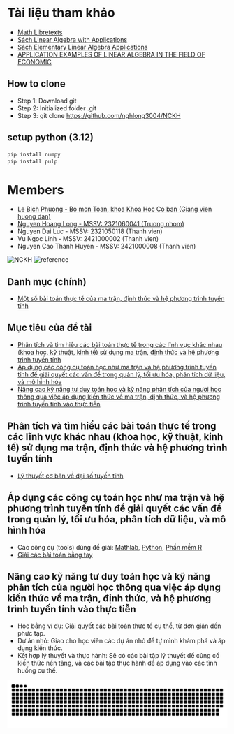 # Tài liệu tham khảo
- [Math Libretexts](https://math.libretexts.org)
- [Sách Linear Algebra with Applications](https://www.britannica.com/science/linear-algebra)
- [Sách Elementary Linear Algebra Applications](https://industri.fatek.unpatti.ac.id/wp-content/uploads/2019/03/037-Elementary-Linear-Algebra-Applications-Version-Howard-Anton-Chris-Rorres-Edisi-1-2013.pdf)
- [APPLICATION EXAMPLES OF LINEAR ALGEBRA IN THE FIELD OF ECONOMIC](https://topicsoneconom-bizmanagemt.com/images/WSEBM/WSEBM015.pdf)

## How to clone 
- Step 1: Download git
- Step 2: Initialized folder .git
- Step 3: git clone https://github.com/nghlong3004/NCKH

## setup python (3.12)

```bash
pip install numpy
pip install pulp
```

# Members
* [Le Bich Phuong - Bo mon Toan, khoa Khoa Hoc Co ban (Giang vien huong dan)](https://humg.edu.vn/gioi-thieu/Pages/co-cau-to-chuc.aspx?ItemID=5911)
* [Nguyen Hoang Long - MSSV: 2321060041 (Truong nhom)](https://facebook.com/nghlong300405)
* Nguyen Dai Luc - MSSV: 2321050118 (Thanh vien)
* Vu Ngoc Linh - MSSV: 2421000002 (Thanh vien)
* Nguyen Cao Thanh Huyen - MSSV: 2421000008 (Thanh vien)

 ![NCKH](https://img.shields.io/badge/-NCKH-brightgreen) ![reference](https://img.shields.io/badge/-Reference-gray)
 
 ## Danh mục (chính)
 
 * [Một số bài toán thực tế của ma trận, định thức và hệ phương trình tuyến tính](https://github.com/nghlong3004/NCKH)
 
 ## Mục tiêu của đề tài
 
 * [Phân tích và tìm hiểu các bài toán thực tế trong các lĩnh vực khác nhau (khoa học, kỹ thuật, kinh tế) sử dụng ma trận, định thức và hệ phương trình tuyến tính](#One)
 * [Áp dụng các công cụ toán học như ma trận và hệ phương trình tuyến tính để giải quyết các vấn đề trong quản lý, tối ưu hóa, phân tích dữ liệu, và mô hình hóa](#Two)
 * [Nâng cao kỹ năng tư duy toán học và kỹ năng phân tích của người học thông qua việc áp dụng kiến thức về ma trận, định thức, và hệ phương trình tuyến tính vào thực tiễn](#Three)
 
## Phân tích và tìm hiểu các bài toán thực tế trong các lĩnh vực khác nhau (khoa học, kỹ thuật, kinh tế) sử dụng ma trận, định thức và hệ phương trình tuyến tính
  - [Lý thuyết cơ bản về đại số tuyến tính](https://github.com/nghlong3004/NCKH/blob/main/Theory_Liner_Algebra.pdf)
## Áp dụng các công cụ toán học như ma trận và hệ phương trình tuyến tính để giải quyết các vấn đề trong quản lý, tối ưu hóa, phân tích dữ liệu, và mô hình hóa
  - Các công cụ (tools) dùng để giải: [Mathlab](https://www.mathworks.com/products/matlab.html), [Python](https://www.python.org/), [Phần mềm R](https://cran.r-project.org/)
  - [Giải các bài toán bằng tay](https://github.com/nghlong3004/NCKH/blob/main/Solution.pdf) 

## Nâng cao kỹ năng tư duy toán học và kỹ năng phân tích của người học thông qua việc áp dụng kiến thức về ma trận, định thức, và hệ phương trình tuyến tính vào thực tiễn
  - Học bằng ví dụ: Giải quyết các bài toán thực tế cụ thể, từ đơn giản đến phức tạp.
  - Dự án nhỏ: Giao cho học viên các dự án nhỏ để tự mình khám phá và áp dụng kiến thức.
  - Kết hợp lý thuyết và thực hành: Sẽ có các bài tập lý thuyết để củng cố kiến thức nền tảng, và các bài tập thực hành để áp dụng vào các tình huống cụ thể.
<picture>
  <source media="(prefers-color-scheme: dark)" srcset="https://raw.githubusercontent.com/platane/platane/output/github-contribution-grid-snake-dark.svg">
  <source media="(prefers-color-scheme: light)" srcset="https://raw.githubusercontent.com/platane/platane/output/github-contribution-grid-snake.svg">
  <img alt="github contribution grid snake animation" src="https://raw.githubusercontent.com/platane/platane/output/github-contribution-grid-snake.svg">
</picture>
